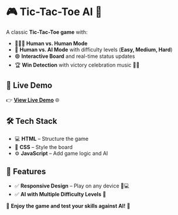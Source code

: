 # 🎮 Tic-Tac-Toe AI 🧠  

A classic **Tic-Tac-Toe game** with:  
- 🧑‍🤝‍🧑 **Human vs. Human Mode**  
- 🤖 **Human vs. AI Mode** with difficulty levels (**Easy, Medium, Hard**)  
- 🟢 **Interactive Board** and real-time status updates
- 🏆 **Win Detection** with victory celebration music 🎉🎶  

## 🚀 Live Demo  
👉 [**View Live Demo**](https://sumitti.github.io/PRODIGY_WD_03/) 🌐 

## 🛠️ Tech Stack  
- 💻 **HTML** – Structure the game  
- 🎨 **CSS** – Style the board  
- ⚙️ **JavaScript** – Add game logic and AI  

## 🚀 Features  
- ✅ **Responsive Design** – Play on any device 📱💻  
- ✅ **AI with Multiple Difficulty Levels** 🤖 

🎉 **Enjoy the game and test your skills against AI!** 🧠  
